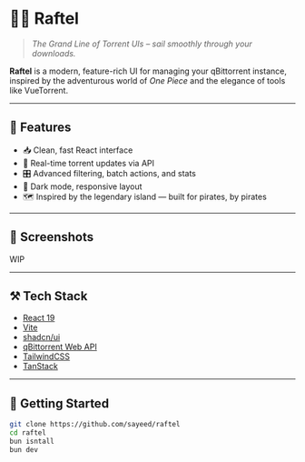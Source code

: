 # 🏴‍☠️ Raftel

> *The Grand Line of Torrent UIs – sail smoothly through your downloads.*

**Raftel** is a modern, feature-rich UI for managing your qBittorrent instance, inspired by the adventurous world of
*One Piece* and the elegance of tools like VueTorrent.

---

## 🚀 Features

- 📥 Clean, fast React interface
- 🧭 Real-time torrent updates via API
- 🎛️ Advanced filtering, batch actions, and stats
- 🌙 Dark mode, responsive layout
- 🗺️ Inspired by the legendary island — built for pirates, by pirates

---

## 📸 Screenshots

WIP

---

## ⚒️ Tech Stack

- [React 19](https://react.dev/)
- [Vite](https://vitejs.dev/)
- [shadcn/ui](https://ui.shadcn.com/)
- [qBittorrent Web API](https://github.com/qbittorrent/qBittorrent/wiki/Web-API-Documentation)
- [TailwindCSS](https://tailwindcss.com/)
- [TanStack](https://tanstack.com/)

---

## 🧭 Getting Started

```bash
git clone https://github.com/sayeed/raftel
cd raftel
bun isntall
bun dev
